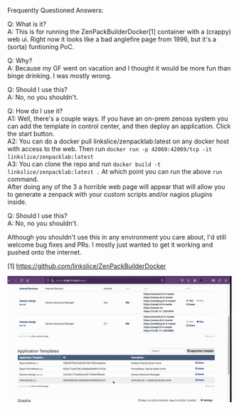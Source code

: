Frequently Questioned Answers:

Q: What is it?<br>
A: This is for running the ZenPackBuilderDocker[1] container with a (crappy) web ui. Right now it looks like a bad anglefire page from 1996, but it's a (sorta) funtioning PoC.

Q: Why?<br>
A: Because my GF went on vacation and I thought it would be more fun than binge drinking. I was mostly wrong.

Q: Should I use this?<br>
A: No, no you shouldn't.<br>

Q: How do I use it?<br>
A1: Well, there's a couple ways. If you have an on-prem zenoss system you can add the template in control center, and then deploy an application. Click the start button.<br>
A2: You can do a docker pull linkslice/zenpacklab:latest on any docker host with access to the web. Then run `docker run -p 42069:42069/tcp -it linkslice/zenpacklab:latest`<br>
A3: You can clone the repo and run `docker build -t linkslice/zenpacklab:latest .` At which point you can run the above `run` command.<br>
After doing any of the 3 a horrible web page will appear that will allow you to generate a zenpack with your custom scripts and/or nagios plugins inside.<br>

Q: Should I use this?<br>
A: No, no you shouldn't.<br>

Although you shouldn't use this in any environment you care about, I'd still welcome bug fixes and PRs. I mostly just wanted to get it working and pushed onto the internet.

[1] https://github.com/linkslice/ZenPackBuilderDocker


![](https://github.com/linkslice/ZenPackLab/blob/main/ZenPackLab.gif)
